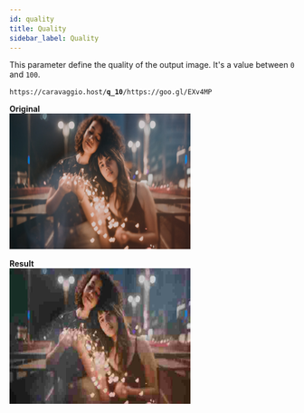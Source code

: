 ```yaml
---
id: quality
title: Quality
sidebar_label: Quality
---
```


This parameter define the quality of the output image. It's a value between `0` and `100`.

<pre><code class="hljs css html">https://caravaggio.host/<strong>q_10</strong>/https://goo.gl/EXv4MP</code></pre>

**Original**     
<img width="320" height="240" src="assets/example/girls.jpeg" />

**Result**     
<img width="320" height="240" src="assets/example/q10.jpeg" />